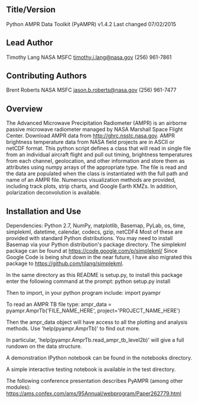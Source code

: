 Title/Version
-------------
Python AMPR Data Toolkit (PyAMPR) v1.4.2
Last changed 07/02/2015


Lead Author
-----------
Timothy Lang
NASA MSFC
timothy.j.lang@nasa.gov
(256) 961-7861


Contributing Authors
--------------------
Brent Roberts
NASA MSFC
jason.b.roberts@nasa.gov
(256) 961-7477


Overview
--------
The Advanced Microwave Precipitation Radiometer (AMPR) is an airborne 
passive microwave radiometer managed by NASA Marshall Space Flight Center.
Download AMPR data from http://ghrc.nsstc.nasa.gov.
AMPR brightness temperature data from NASA field projects
are in ASCII or netCDF format. This python script defines a class that will 
read in single file from an individual aircraft flight and pull out
timing, brightness temperatures from each channel, geolocation, and
other information and store them as attributes using numpy 
arrays of the appropriate type. The file is read and the data are populated when
the class is instantiated with the full path and name of an AMPR file.
Numerous visualization methods are provided, including track plots,
strip charts, and Google Earth KMZs. In addition, polarization
deconvolution is available.


Installation and Use
--------------------
Dependencies: Python 2.7, NumPy, matplotlib, Basemap,
              PyLab, os, time, simplekml, datetime, calendar, 
              codecs, gzip, netCDF4
Most of these are provided with standard Python distributions.
You may need to install Basemap via your Python distribution's
package directory. The simplekml package can be found at 
https://code.google.com/p/simplekml/
Since Google Code is being shut down in the near future, I have also
migrated this package to https://github.com/tjlang/simplekml.

In the same directory as this README is setup.py, to install this
package enter the following command at the prompt:
python setup.py install

Then to import, in your python program include:
import pyampr

To read an AMPR TB file type:
ampr_data = pyampr.AmprTb('FILE_NAME_HERE', project='PROJECT_NAME_HERE')

Then the ampr_data object will have access to all the plotting and analysis 
methods. Use 'help(pyampr.AmprTb)' to find out more.

In particular, 'help(pyampr.AmprTb.read_ampr_tb_level2b)' will give a full 
rundown on the data structure.

A demonstration IPython notebook can be found in the notebooks directory.

A simple interactive testing notebook is available in the test directory.

The following conference presentation describes PyAMPR (among other modules):
https://ams.confex.com/ams/95Annual/webprogram/Paper262779.html
